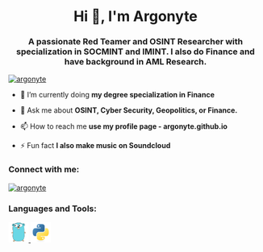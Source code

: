<h1 align="center">Hi 👋, I'm Argonyte</h1>
<h3 align="center">A passionate Red Teamer and OSINT Researcher with specialization in SOCMINT and IMINT. I also do Finance and have background in AML Research.</h3>

<p align="left"> <a href="https://github.com/ryo-ma/github-profile-trophy"><img src="https://github-profile-trophy.vercel.app/?username=argonyte" alt="argonyte" /></a> </p>

- 🌱 I’m currently doing **my degree specialization in Finance**

- 💬 Ask me about **OSINT, Cyber Security, Geopolitics, or Finance.**

- 📫 How to reach me **use my profile page - argonyte.github.io**

- ⚡ Fun fact **I also make music on Soundcloud**

<h3 align="left">Connect with me:</h3>
<p align="left">
<a href="https://twitter.com/argonyte" target="blank"><img align="center" src="https://raw.githubusercontent.com/rahuldkjain/github-profile-readme-generator/master/src/images/icons/Social/twitter.svg" alt="argonyte" height="30" width="40" /></a>
</p>

<h3 align="left">Languages and Tools:</h3>
<p align="left"> <a href="https://golang.org" target="_blank" rel="noreferrer"> <img src="https://raw.githubusercontent.com/devicons/devicon/master/icons/go/go-original.svg" alt="go" width="40" height="40"/> </a> <a href="https://www.python.org" target="_blank" rel="noreferrer"> <img src="https://raw.githubusercontent.com/devicons/devicon/master/icons/python/python-original.svg" alt="python" width="40" height="40"/> </a> </p>


<!---
Argonyte/Argonyte is a ✨ special ✨ repository because its `README.md` (this file) appears on your GitHub profile.
You can click the Preview link to take a look at your changes.
--->
